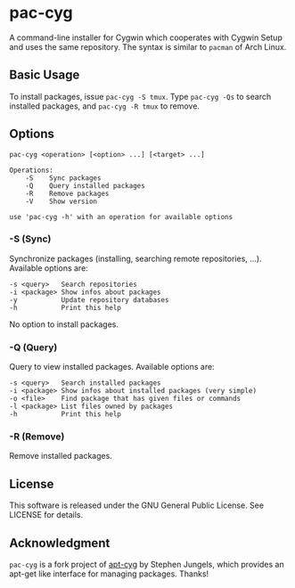 pac-cyg
=======

A command-line installer for Cygwin which cooperates with Cygwin Setup and uses
the same repository. The syntax is similar to `pacman` of Arch Linux.


Basic Usage
-----------

To install packages, issue `pac-cyg -S tmux`.
Type `pac-cyg -Qs` to search installed packages, and `pac-cyg -R tmux`
to remove.


Options
--------

    pac-cyg <operation> [<option> ...] [<target> ...]

    Operations:
        -S    Sync packages
        -Q    Query installed packages
        -R    Remove packages
        -V    Show version

    use 'pac-cyg -h' with an operation for available options


### -S (Sync) ###

Synchronize packages (installing, searching remote repositories, ...).
Available options are:

    -s <query>   Search repositories
    -i <package> Show infos about packages
    -y           Update repository databases
    -h           Print this help

No option to install packages.


### -Q (Query) ###

Query to view installed packages. Available options are:

    -s <query>   Search installed packages
    -i <package> Show infos about installed packages (very simple)
    -o <file>    Find package that has given files or commands
    -l <package> List files owned by packages
    -h           Print this help


### -R (Remove) ###

Remove installed packages.


License
-------

This software is released under the GNU General Public License. See LICENSE for
details.


Acknowledgment
--------------

`pac-cyg` is a fork project of [apt-cyg](https://code.google.com/p/apt-cyg/) by
Stephen Jungels, which provides an apt-get like interface for managing packages.
Thanks!

